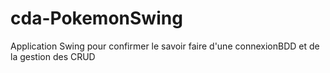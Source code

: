 # cda-PokemonSwing
Application Swing pour confirmer le savoir faire d'une connexionBDD et de la gestion des CRUD
